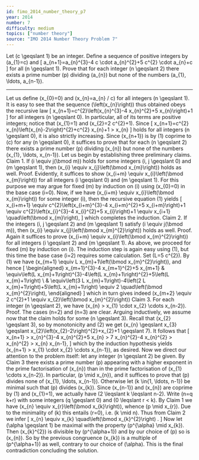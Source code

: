 ```yaml
---
id: fimo_2014_number_theory_p7
year: 2014
number: 7
difficulty: medium
topics: ["number theory"]
source: "IMO 2014 Number Theory Problem 7"
---
```


Let \(c \geqslant 1\) be an integer. Define a sequence of positive integers by \(a_{1}=c\) and
\[
a_{n+1}=a_{n}^{3}-4 c \cdot a_{n}^{2}+5 c^{2} \cdot a_{n}+c
\]
for all \(n \geqslant 1\). Prove that for each integer \(n \geqslant 2\) there exists a prime number \(p\) dividing \(a_{n}\) but none of the numbers \(a_{1}, \ldots, a_{n-1}\).

---
Let us define \(x_{0}=0\) and \(x_{n}=a_{n} / c\) for all integers \(n \geqslant 1\). It is easy to see that the sequence \(\left(x_{n}\right)\) thus obtained obeys the recursive law
\[
x_{n+1}=c^{2}\left(x_{n}^{3}-4 x_{n}^{2}+5 x_{n}\right)+1
\]
for all integers \(n \geqslant 0\). In particular, all of its terms are positive integers; notice that \(x_{1}=1\) and \(x_{2}=2 c^{2}+1\). Since
\[
x_{n+1}=c^{2} x_{n}\left(x_{n}-2\right)^{2}+c^{2} x_{n}+1 > x_{n}
\]
holds for all integers \(n \geqslant 0\), it is also strictly increasing. Since \(x_{n+1}\) is by (1) coprime to \(c\) for any \(n \geqslant 0\), it suffices to prove that for each \(n \geqslant 2\) there exists a prime number \(p\) dividing \(x_{n}\) but none of the numbers \(x_{1}, \ldots, x_{n-1}\). Let us begin by establishing three preliminary claims.
Claim 1. If \(i \equiv j(\bmod m)\) holds for some integers \(i, j \geqslant 0\) and \(m \geqslant 1\), then \(x_{i} \equiv x_{j}\left(\bmod x_{m}\right)\) holds as well.
Proof. Evidently, it suffices to show \(x_{i+m} \equiv x_{i}\left(\bmod x_{m}\right)\) for all integers \(i \geqslant 0\) and \(m \geqslant 1\). For this purpose we may argue for fixed \(m\) by induction on \(i\) using \(x_{0}=0\) in the base case \(i=0\). Now, if we have \(x_{i+m} \equiv x_{i}\left(\bmod x_{m}\right)\) for some integer \(i\), then the recursive equation (1) yields
\[
x_{i+m+1} \equiv c^{2}\left(x_{i+m}^{3}-4 x_{i+m}^{2}+5 x_{i+m}\right)+1 \equiv c^{2}\left(x_{i}^{3}-4 x_{i}^{2}+5 x_{i}\right)+1 \equiv x_{i+1} \quad\left(\bmod x_{m}\right),
\]
which completes the induction.
Claim 2. If the integers \(i, j \geqslant 2\) and \(m \geqslant 1\) satisfy \(i \equiv j(\bmod m)\), then \(x_{i} \equiv x_{j}\left(\bmod x_{m}^{2}\right)\) holds as well.
Proof. Again it suffices to prove \(x_{i+m} \equiv x_{i}\left(\bmod x_{m}^{2}\right)\) for all integers \(i \geqslant 2\) and \(m \geqslant 1\). As above, we proceed for fixed \(m\) by induction on \(i\). The induction step is again easy using (1), but this time the base case \(i=2\) requires some calculation. Set \(L=5 c^{2}\). By (1) we have \(x_{m+1} \equiv L x_{m}+1\left(\bmod x_{m}^{2}\right)\), and hence
\[
\begin{aligned}
x_{m+1}^{3}-4 x_{m+1}^{2}+5 x_{m+1} & \equiv\left(L x_{m}+1\right)^{3}-4\left(L x_{m}+1\right)^{2}+5\left(L x_{m}+1\right) \\
& \equiv\left(3 L x_{m}+1\right)-4\left(2 L x_{m}+1\right)+5\left(L x_{m}+1\right) \equiv 2 \quad\left(\bmod x_{m}^{2}\right),
\end{aligned}
\]
which in turn gives indeed \(x_{m+2} \equiv 2 c^{2}+1 \equiv x_{2}\left(\bmod x_{m}^{2}\right)\)
Claim 3. For each integer \(n \geqslant 2\), we have \(x_{n} > x_{1} \cdot x_{2} \cdots x_{n-2}\).
Proof. The cases \(n=2\) and \(n=3\) are clear. Arguing inductively, we assume now that the claim holds for some \(n \geqslant 3\). Recall that \(x_{2} \geqslant 3\), so by monotonicity and (2) we get \(x_{n} \geqslant x_{3} \geqslant x_{2}\left(x_{2}-2\right)^{2}+x_{2}+1 \geqslant 7\). It follows that
\[
x_{n+1} > x_{n}^{3}-4 x_{n}^{2}+5 x_{n} > 7 x_{n}^{2}-4 x_{n}^{2} > x_{n}^{2} > x_{n} x_{n-1},
\]
which by the induction hypothesis yields \(x_{n+1} > x_{1} \cdot x_{2} \cdots x_{n-1}\), as desired. Now we direct our attention to the problem itself: let any integer \(n \geqslant 2\) be given. By Claim 3 there exists a prime number \(p\) appearing with a higher exponent in the prime factorisation of \(x_{n}\) than in the prime factorisation of \(x_{1} \cdots x_{n-2}\). In particular, \(p \mid x_{n}\), and it suffices to prove that \(p\) divides none of \(x_{1}, \ldots, x_{n-1}\).
Otherwise let \(k \in\{1, \ldots, n-1\}\) be minimal such that \(p\) divides \(x_{k}\). Since \(x_{n-1}\) and \(x_{n}\) are coprime by (1) and \(x_{1}=1\), we actually have \(2 \leqslant k \leqslant n-2\). Write \(n=q k+r\) with some integers \(q \geqslant 0\) and \(0 \leqslant r < k\). By Claim 1 we have \(x_{n} \equiv x_{r}\left(\bmod x_{k}\right)\), whence \(p \mid x_{r}\). Due to the minimality of \(k\) this entails \(r=0\), i.e. \(k \mid n\).
Thus from Claim 2 we infer
\[
x_{n} \equiv x_{k} \quad\left(\bmod x_{k}^{2}\right) .
\]
Now let \(\alpha \geqslant 1\) be maximal with the property \(p^{\alpha} \mid x_{k}\). Then \(x_{k}^{2}\) is divisible by \(p^{\alpha+1}\) and by our choice of \(p\) so is \(x_{n}\). So by the previous congruence \(x_{k}\) is a multiple of \(p^{\alpha+1}\) as well, contrary to our choice of \(\alpha\). This is the final contradiction concluding the solution.
